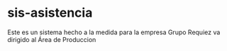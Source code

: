 # sis-asistencia

Este es un sistema hecho a la medida para la empresa Grupo Requiez
va dirigido al Área de Produccion 
